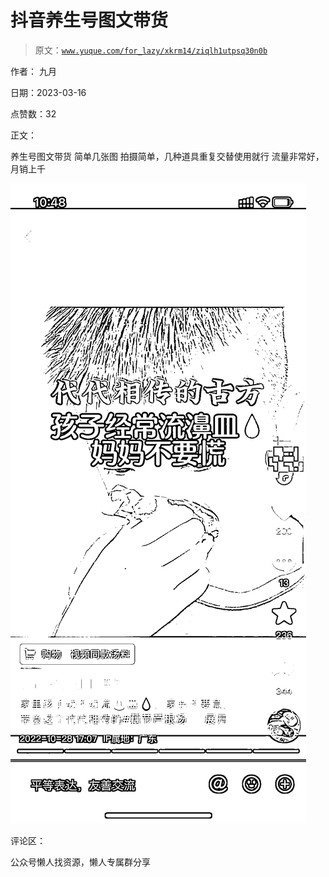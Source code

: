 # 抖音养生号图文带货

> 原文：[`www.yuque.com/for_lazy/xkrm14/ziqlh1utpsq30n0b`](https://www.yuque.com/for_lazy/xkrm14/ziqlh1utpsq30n0b)

作者： 九月

日期：2023-03-16

点赞数：32

正文：

养生号图文带货 简单几张图 拍摄简单，几种道具重复交替使用就行 流量非常好，月销上千

![](img/c8864b67cdd8de49c9428201f5b0dff6.png)

评论区：

公众号懒人找资源，懒人专属群分享

